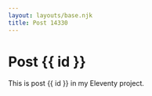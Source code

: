 ```yaml
---
layout: layouts/base.njk
title: Post 14330
---
```


# Post {{ id }}

This is post {{ id }} in my Eleventy project.

